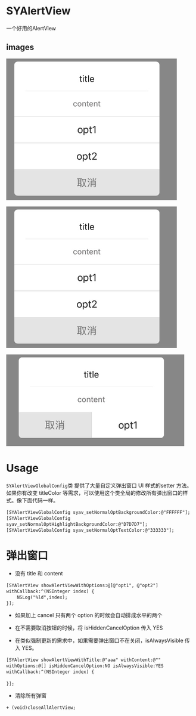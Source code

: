 # SYAlertView
一个好用的AlertView


## images


![](resource/1.png)

![](resource/1.png)

![](resource/3.png)













# Usage

`SYAlertViewGlobalConfig`类 提供了大量自定义弹出窗口 UI 样式的setter 方法。如果你有改变 titleColor 等需求，可以使用这个类全局的修改所有弹出窗口的样式。像下面代码一样。

```obj-c
[SYAlertViewGlobalConfig syav_setNormalOptBackgroundColor:@"FFFFFF"];
[SYAlertViewGlobalConfig syav_setNormalOptHighlightBackgroundColor:@"D7D7D7"];
[SYAlertViewGlobalConfig syav_setNormalOptTextColor:@"333333"];
```

# 弹出窗口

* 没有 title 和 content 

```obj-c
[SYAlertView showAlertViewWithOptions:@[@"opt1", @"opt2"] withCallback:^(NSInteger index) {
    NSLog("%ld",index);
}];
```


* 如果加上 cancel 只有两个 option 的时候会自动排成水平的两个





* 在不需要取消按钮的时候，将 isHiddenCancelOption 传入 YES


* 在类似强制更新的需求中，如果需要弹出窗口不在关闭，isAlwaysVisible 传入 YES。

```obj-c
[SYAlertView showAlertViewWithTitle:@"aaa" withContent:@"" withOptions:@[] isHiddenCancelOption:NO isAlwaysVisible:YES withCallback:^(NSInteger index) {
        
}];
```

* 清除所有弹窗

```obj-c
+ (void)closeAllAlertView;
```


